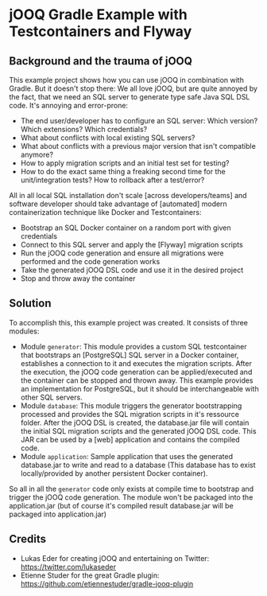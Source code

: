 # jOOQ Gradle Example with Testcontainers and Flyway

## Background and the trauma of jOOQ

This example project shows how you can use jOOQ in combination with Gradle. But it doesn't stop there: We all love jOOQ, but are quite annoyed by the fact, that we need an SQL server to generate type safe Java SQL DSL code. It's annoying and error-prone:

* The end user/developer has to configure an SQL server: Which version? Which extensions? Which credentials?
* What about conflicts with local existing SQL servers?
* What about conflicts with a previous major version that isn't compatible anymore?
* How to apply migration scripts and an initial test set for testing?
* How to do the exact same thing a freaking second time for the unit/integration tests? How to rollback after a test/error?

All in all local SQL installation don't scale [across developers/teams] and software developer should take advantage of [automated] modern containerization technique like Docker and Testcontainers:

* Bootstrap an SQL Docker container on a random port with given credentials
* Connect to this SQL server and apply the [Flyway] migration scripts
* Run the jOOQ code generation and ensure all migrations were performed and the code generation works
* Take the generated jOOQ DSL code and use it in the desired project
* Stop and throw away the container


## Solution

To accomplish this, this example project was created. It consists of three modules:

* Module `generator`: This module provides a custom SQL testcontainer that bootstraps an [PostgreSQL] SQL server in a Docker container, establishes a connection to it and executes the migration scripts. After the execution, the jOOQ code generation can be applied/executed and the container can be stopped and thrown away. This example provides an implementation for PostgreSQL, but it should be interchangeable with other SQL servers.
* Module `database`: This module triggers the generator bootstrapping processed and provides the SQL migration scripts in it's ressource folder. After the jOOQ DSL is created, the database.jar file will contain the initial SQL migration scripts and the generated jOOQ DSL code. This JAR can be used by a [web] application and contains the compiled code.
* Module `application`: Sample application that uses the generated database.jar to write and read to a database (This database has to exist locally/provided by another persistent Docker container).

So all in all the `generator` code only exists at compile time to bootstrap and trigger the jOOQ code generation. The module won't be packaged into the application.jar (but of course it's compiled result database.jar will be packaged into application.jar)

## Credits

* Lukas Eder for creating jOOQ and entertaining on Twitter: https://twitter.com/lukaseder
* Etienne Studer for the great Gradle plugin: https://github.com/etiennestuder/gradle-jooq-plugin
